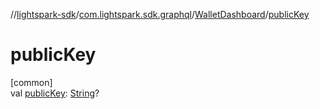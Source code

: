 //[lightspark-sdk](../../../index.md)/[com.lightspark.sdk.graphql](../index.md)/[WalletDashboard](index.md)/[publicKey](public-key.md)

# publicKey

[common]\
val [publicKey](public-key.md): [String](https://kotlinlang.org/api/latest/jvm/stdlib/kotlin/-string/index.html)?
